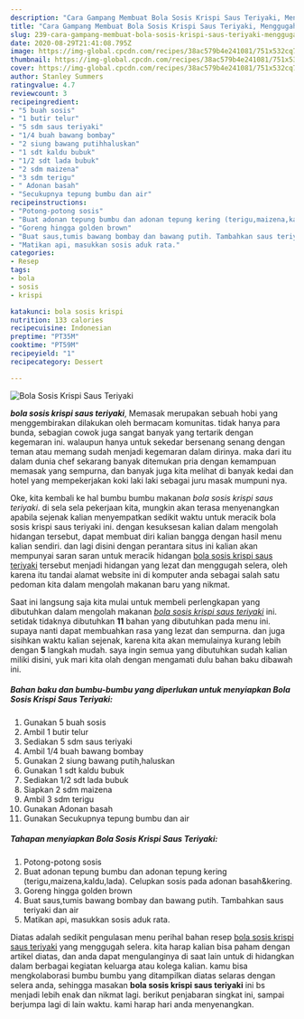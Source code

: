 ```yaml
---
description: "Cara Gampang Membuat Bola Sosis Krispi Saus Teriyaki, Menggugah Selera"
title: "Cara Gampang Membuat Bola Sosis Krispi Saus Teriyaki, Menggugah Selera"
slug: 239-cara-gampang-membuat-bola-sosis-krispi-saus-teriyaki-menggugah-selera
date: 2020-08-29T21:41:08.795Z
image: https://img-global.cpcdn.com/recipes/38ac579b4e241081/751x532cq70/bola-sosis-krispi-saus-teriyaki-foto-resep-utama.jpg
thumbnail: https://img-global.cpcdn.com/recipes/38ac579b4e241081/751x532cq70/bola-sosis-krispi-saus-teriyaki-foto-resep-utama.jpg
cover: https://img-global.cpcdn.com/recipes/38ac579b4e241081/751x532cq70/bola-sosis-krispi-saus-teriyaki-foto-resep-utama.jpg
author: Stanley Summers
ratingvalue: 4.7
reviewcount: 3
recipeingredient:
- "5 buah sosis"
- "1 butir telur"
- "5 sdm saus teriyaki"
- "1/4 buah bawang bombay"
- "2 siung bawang putihhaluskan"
- "1 sdt kaldu bubuk"
- "1/2 sdt lada bubuk"
- "2 sdm maizena"
- "3 sdm terigu"
- " Adonan basah"
- "Secukupnya tepung bumbu dan air"
recipeinstructions:
- "Potong-potong sosis"
- "Buat adonan tepung bumbu dan adonan tepung kering (terigu,maizena,kaldu,lada). Celupkan sosis pada adonan basah&amp;kering."
- "Goreng hingga golden brown"
- "Buat saus,tumis bawang bombay dan bawang putih. Tambahkan saus teriyaki dan air"
- "Matikan api, masukkan sosis aduk rata."
categories:
- Resep
tags:
- bola
- sosis
- krispi

katakunci: bola sosis krispi 
nutrition: 133 calories
recipecuisine: Indonesian
preptime: "PT35M"
cooktime: "PT59M"
recipeyield: "1"
recipecategory: Dessert

---
```



![Bola Sosis Krispi Saus Teriyaki](https://img-global.cpcdn.com/recipes/38ac579b4e241081/751x532cq70/bola-sosis-krispi-saus-teriyaki-foto-resep-utama.jpg)

<b><i>bola sosis krispi saus teriyaki</i></b>, Memasak merupakan sebuah hobi yang menggembirakan dilakukan oleh bermacam komunitas. tidak hanya para bunda, sebagian cowok juga sangat banyak yang tertarik dengan kegemaran ini. walaupun hanya untuk sekedar bersenang senang dengan teman atau memang sudah menjadi kegemaran dalam dirinya. maka dari itu dalam dunia chef sekarang banyak ditemukan pria dengan kemampuan memasak yang sempurna, dan banyak juga kita melihat di banyak kedai dan hotel yang mempekerjakan koki laki laki sebagai juru masak mumpuni nya.

Oke, kita kembali ke hal bumbu bumbu makanan <i>bola sosis krispi saus teriyaki</i>. di sela sela pekerjaan kita, mungkin akan terasa menyenangkan apabila sejenak kalian menyempatkan sedikit waktu untuk meracik bola sosis krispi saus teriyaki ini. dengan kesuksesan kalian dalam mengolah hidangan tersebut, dapat membuat diri kalian bangga dengan hasil menu kalian sendiri. dan lagi disini dengan perantara situs ini kalian akan mempunyai saran saran untuk meracik hidangan <u>bola sosis krispi saus teriyaki</u> tersebut menjadi hidangan yang lezat dan menggugah selera, oleh karena itu tandai alamat website ini di komputer anda sebagai salah satu pedoman kita dalam mengolah makanan baru yang nikmat.




Saat ini langsung saja kita mulai untuk membeli perlengkapan yang dibutuhkan dalam mengolah makanan <u><i>bola sosis krispi saus teriyaki</i></u> ini. setidak tidaknya dibutuhkan <b>11</b> bahan yang dibutuhkan pada menu ini. supaya nanti dapat membuahkan rasa yang lezat dan sempurna. dan juga sisihkan waktu kalian sejenak, karena kita akan memulainya kurang lebih dengan <b>5</b> langkah mudah. saya ingin semua yang dibutuhkan sudah kalian miliki disini, yuk mari kita olah dengan mengamati dulu bahan baku dibawah ini.

<!--inarticleads1-->

##### Bahan baku dan bumbu-bumbu yang diperlukan untuk menyiapkan Bola Sosis Krispi Saus Teriyaki:

1. Gunakan 5 buah sosis
1. Ambil 1 butir telur
1. Sediakan 5 sdm saus teriyaki
1. Ambil 1/4 buah bawang bombay
1. Gunakan 2 siung bawang putih,haluskan
1. Gunakan 1 sdt kaldu bubuk
1. Sediakan 1/2 sdt lada bubuk
1. Siapkan 2 sdm maizena
1. Ambil 3 sdm terigu
1. Gunakan  Adonan basah
1. Gunakan Secukupnya tepung bumbu dan air




<!--inarticleads2-->

##### Tahapan menyiapkan Bola Sosis Krispi Saus Teriyaki:

1. Potong-potong sosis
1. Buat adonan tepung bumbu dan adonan tepung kering (terigu,maizena,kaldu,lada). Celupkan sosis pada adonan basah&amp;kering.
1. Goreng hingga golden brown
1. Buat saus,tumis bawang bombay dan bawang putih. Tambahkan saus teriyaki dan air
1. Matikan api, masukkan sosis aduk rata.




Diatas adalah sedikit pengulasan menu perihal bahan resep <u>bola sosis krispi saus teriyaki</u> yang menggugah selera. kita harap kalian bisa paham dengan artikel diatas, dan anda dapat mengulanginya di saat lain untuk di hidangkan dalam berbagai kegiatan keluarga atau kolega kalian. kamu bisa mengkolaborasi bumbu bumbu yang ditampilkan diatas selaras dengan selera anda, sehingga masakan <b>bola sosis krispi saus teriyaki</b> ini bs menjadi lebih enak dan nikmat lagi. berikut penjabaran singkat ini, sampai berjumpa lagi di lain waktu. kami harap hari anda menyenangkan.

